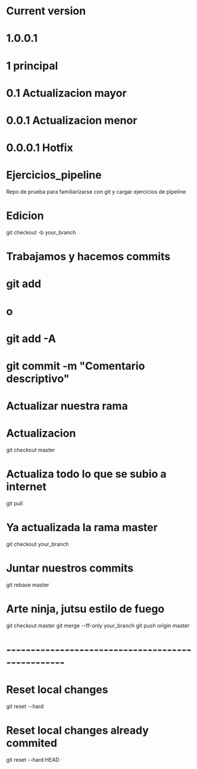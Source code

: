 # Current version 
# 1.0.0.1
# 1 principal
# 0.1 Actualizacion mayor
# 0.0.1 Actualizacion menor
# 0.0.0.1 Hotfix 

# Ejercicios_pipeline
Repo de prueba para familiarizarse con git y cargar ejercicios de pipeline


Edicion
=======

git checkout -b your_branch
# Trabajamos y hacemos commits
# git add <archivo>
# o 
# git add -A
# git commit -m "Comentario descriptivo"
# Actualizar nuestra rama

# Actualizacion
git checkout master

# Actualiza todo lo que se subio a internet
git pull

# Ya actualizada la rama master
git checkout your_branch

# Juntar nuestros commits
git rebase master


# Arte ninja, jutsu estilo de fuego
git checkout master
git merge --ff-only your_branch
git push origin master

# --------------------------------------------------
# Reset local changes
git reset --hard
# Reset local changes already commited
git reset --hard HEAD
